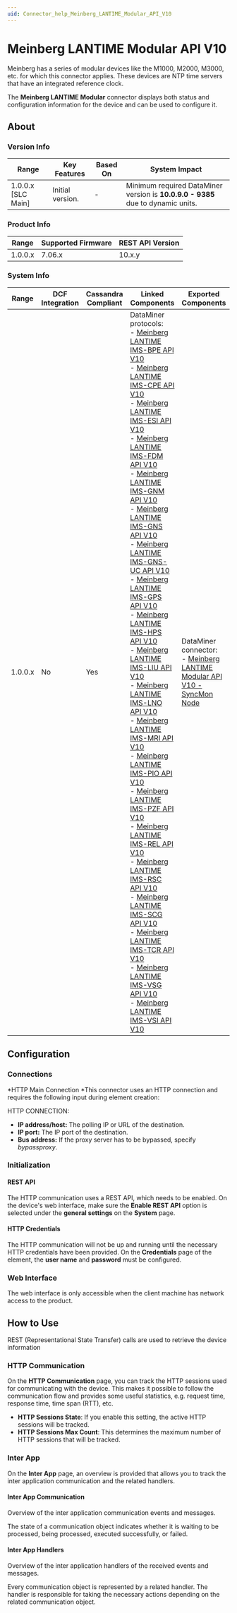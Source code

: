 ```yaml
---
uid: Connector_help_Meinberg_LANTIME_Modular_API_V10
---
```


# Meinberg LANTIME Modular API V10

Meinberg has a series of modular devices like the M1000, M2000, M3000, etc. for which this connector applies. These devices are NTP time servers that have an integrated reference clock.

The **Meinberg LANTIME Modular** connector displays both status and configuration information for the device and can be used to configure it.

## About

### Version Info

| **Range**            | **Key Features** | **Based On** | **System Impact**                                                               |
|----------------------|------------------|--------------|---------------------------------------------------------------------------------|
| 1.0.0.x \[SLC Main\] | Initial version. | \-           | Minimum required DataMiner version is **10.0.9.0 - 9385** due to dynamic units. |

### Product Info

| Range     | Supported Firmware     | **REST API Version** |
|-----------|------------------------|----------------------|
| 1.0.0.x   | 7.06.x                 | 10.x.y               |

### System Info

| **Range** | **DCF Integration** | **Cassandra Compliant** | **Linked Components**                                                                                                                                                                                                                                                                                                                                                                                                                                                                                                                                                                                                                                                                                                                                                                                                                                                                                                                                                                                                                                                                                                                                                                                                                                                                                                                                                                                                                                                                                                                                                                                                                                                                                                                                                                                                                                                                                                                                                                                                                          | **Exported Components**                                                                                                                                   |
|-----------|---------------------|-------------------------|------------------------------------------------------------------------------------------------------------------------------------------------------------------------------------------------------------------------------------------------------------------------------------------------------------------------------------------------------------------------------------------------------------------------------------------------------------------------------------------------------------------------------------------------------------------------------------------------------------------------------------------------------------------------------------------------------------------------------------------------------------------------------------------------------------------------------------------------------------------------------------------------------------------------------------------------------------------------------------------------------------------------------------------------------------------------------------------------------------------------------------------------------------------------------------------------------------------------------------------------------------------------------------------------------------------------------------------------------------------------------------------------------------------------------------------------------------------------------------------------------------------------------------------------------------------------------------------------------------------------------------------------------------------------------------------------------------------------------------------------------------------------------------------------------------------------------------------------------------------------------------------------------------------------------------------------------------------------------------------------------------------------------------------------|-----------------------------------------------------------------------------------------------------------------------------------------------------------|
| 1.0.0.x   | No                  | Yes                     | DataMiner protocols:<br>- [Meinberg LANTIME IMS-BPE API V10](xref:Connector_help_Meinberg_LANTIME_IMS-BPE_API_V10)<br>- [Meinberg LANTIME IMS-CPE API V10](xref:Connector_help_Meinberg_LANTIME_IMS-CPE_API_V10)<br>- [Meinberg LANTIME IMS-ESI API V10](xref:Connector_help_Meinberg_LANTIME_IMS-ESI_API_V10)<br>- [Meinberg LANTIME IMS-FDM API V10](xref:Connector_help_Meinberg_LANTIME_IMS-FDM_API_V10)<br>- [Meinberg LANTIME IMS-GNM API V10](xref:Connector_help_Meinberg_LANTIME_IMS-GNM_API_V10)<br>- [Meinberg LANTIME IMS-GNS API V10](xref:Connector_help_Meinberg_LANTIME_IMS-GNS_API_V10)<br>- [Meinberg LANTIME IMS-GNS-UC API V10](xref:Connector_help_Meinberg_LANTIME_IMS-GNS-UC_API_V10)<br>- [Meinberg LANTIME IMS-GPS API V10](xref:Connector_help_Meinberg_LANTIME_IMS-GPS_API_V10)<br>- [Meinberg LANTIME IMS-HPS API V10](xref:Connector_help_Meinberg_LANTIME_IMS-HPS_API_V10)<br>- [Meinberg LANTIME IMS-LIU API V10](xref:Connector_help_Meinberg_LANTIME_IMS-LIU_API_V10)<br>- [Meinberg LANTIME IMS-LNO API V10](xref:Connector_help_Meinberg_LANTIME_IMS-LNO_API_V10)<br>- [Meinberg LANTIME IMS-MRI API V10](xref:Connector_help_Meinberg_LANTIME_IMS-MRI_API_V10)<br>- [Meinberg LANTIME IMS-PIO API V10](xref:Connector_help_Meinberg_LANTIME_IMS-PIO_API_V10)<br>- [Meinberg LANTIME IMS-PZF API V10](xref:Connector_help_Meinberg_LANTIME_IMS-PZF_API_V10)<br>- [Meinberg LANTIME IMS-REL API V10](xref:Connector_help_Meinberg_LANTIME_IMS-REL_API_V10)<br>- [Meinberg LANTIME IMS-RSC API V10](xref:Connector_help_Meinberg_LANTIME_IMS-RSC_API_V10)<br>- [Meinberg LANTIME IMS-SCG API V10](xref:Connector_help_Meinberg_LANTIME_IMS-SCG_API_V10)<br>- [Meinberg LANTIME IMS-TCR API V10](xref:Connector_help_Meinberg_LANTIME_IMS-TCR_API_V10)<br>- [Meinberg LANTIME IMS-VSG API V10](xref:Connector_help_Meinberg_LANTIME_IMS-VSG_API_V10)<br>- [Meinberg LANTIME IMS-VSI API V10](xref:Connector_help_Meinberg_LANTIME_IMS-VSI_API_V10) | DataMiner connector:<br>- [Meinberg LANTIME Modular API V10 - SyncMon Node](xref:Connector_help_Meinberg_LANTIME_Modular_API_V10_-_SyncMon_Node) |

## Configuration

### Connections

*HTTP Main Connection
*This connector uses an HTTP connection and requires the following input during element creation:

HTTP CONNECTION:

- **IP address/host:** The polling IP or URL of the destination.
- **IP port:** The IP port of the destination.
- **Bus address:** If the proxy server has to be bypassed, specify *bypassproxy*.

### Initialization

#### REST API

The HTTP communication uses a REST API, which needs to be enabled.
On the device's web interface, make sure the **Enable REST API** option is selected under the **general settings** on the **System** page.

#### HTTP Credentials

The HTTP communication will not be up and running until the necessary HTTP credentials have been provided.
On the **Credentials** page of the element, the **user name** and **password** must be configured.

### Web Interface

The web interface is only accessible when the client machine has network access to the product.

## How to Use

REST (Representational State Transfer) calls are used to retrieve the device information

### HTTP Communication

On the **HTTP Communication** page, you can track the HTTP sessions used for communicating with the device.
This makes it possible to follow the communication flow and provides some useful statistics, e.g. request time, response time, time span (RTT), etc.

- **HTTP Sessions State**: If you enable this setting, the active HTTP sessions will be tracked.
- **HTTP Sessions Max Count**: This determines the maximum number of HTTP sessions that will be tracked.

### Inter App

On the **Inter App** page, an overview is provided that allows you to track the inter application communication and the related handlers.

#### Inter App Communication

Overview of the inter application communication events and messages.

The state of a communication object indicates whether it is waiting to be processed, being processed, executed successfully, or failed.

#### Inter App Handlers

Overview of the inter application handlers of the received events and messages.

Every communication object is represented by a related handler. The handler is responsible for taking the necessary actions depending on the related communication object.
